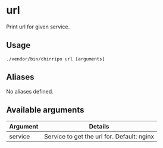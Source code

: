 # url

Print url for given service.

## Usage

```
./vendor/bin/chirripo url [arguments]
```

## Aliases

No aliases defined.

## Available arguments

Argument       | Details
---------------|-------------
service | Service to get the url for. Default: nginx